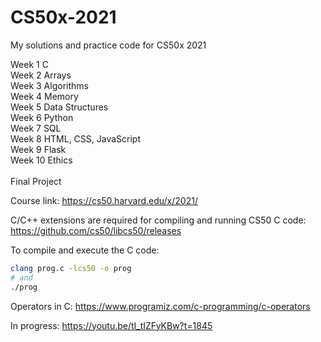 # CS50x-2021
My solutions and practice code for CS50x 2021<br/>

Week 1 C<br/>
Week 2 Arrays<br/>
Week 3 Algorithms<br/>
Week 4 Memory<br/>
Week 5 Data Structures<br/>
Week 6 Python<br/>
Week 7 SQL<br/>
Week 8 HTML, CSS, JavaScript<br/>
Week 9 Flask<br/>
Week 10 Ethics<br/>
<br/>
Final Project<br/>


Course link: https://cs50.harvard.edu/x/2021/

 C/C++ extensions are required for compiling and running CS50 C code:
 https://github.com/cs50/libcs50/releases
 
 
 To compile and execute the C code:
 ```bash
clang prog.c -lcs50 -o prog
# and
./prog
```

Operators in C: https://www.programiz.com/c-programming/c-operators

In progress: https://youtu.be/tI_tIZFyKBw?t=1845